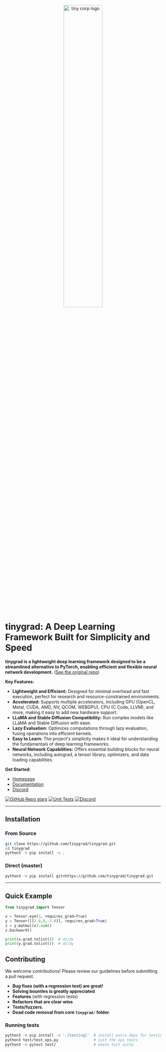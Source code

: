 <div align="center">

<picture>
  <source media="(prefers-color-scheme: light)" srcset="/docs/logo_tiny_light.svg">
  <img alt="tiny corp logo" src="/docs/logo_tiny_dark.svg" width="50%" height="50%">
</picture>

</div>

# tinygrad: A Deep Learning Framework Built for Simplicity and Speed

**tinygrad is a lightweight deep learning framework designed to be a streamlined alternative to PyTorch, enabling efficient and flexible neural network development.** ([See the original repo](https://github.com/tinygrad/tinygrad))

**Key Features:**

*   **Lightweight and Efficient:** Designed for minimal overhead and fast execution, perfect for research and resource-constrained environments.
*   **Accelerated:** Supports multiple accelerators, including GPU (OpenCL, Metal, CUDA, AMD, NV, QCOM, WEBGPU), CPU (C Code, LLVM), and more, making it easy to add new hardware support.
*   **LLaMA and Stable Diffusion Compatibility:** Run complex models like LLaMA and Stable Diffusion with ease.
*   **Lazy Evaluation:** Optimizes computations through lazy evaluation, fusing operations into efficient kernels.
*   **Easy to Learn:** The project's simplicity makes it ideal for understanding the fundamentals of deep learning frameworks.
*   **Neural Network Capabilities:** Offers essential building blocks for neural networks, including autograd, a tensor library, optimizers, and data loading capabilities.

**Get Started:**

*   [Homepage](https://github.com/tinygrad/tinygrad)
*   [Documentation](https://docs.tinygrad.org/)
*   [Discord](https://discord.gg/ZjZadyC7PK)

[![GitHub Repo stars](https://img.shields.io/github/stars/tinygrad/tinygrad)](https://github.com/tinygrad/tinygrad/stargazers)
[![Unit Tests](https://github.com/tinygrad/tinygrad/actions/workflows/test.yml/badge.svg)](https://github.com/tinygrad/tinygrad/actions/workflows/test.yml)
[![Discord](https://img.shields.io/discord/1068976834382925865)](https://discord.gg/ZjZadyC7PK)

---

## Installation

### From Source
```bash
git clone https://github.com/tinygrad/tinygrad.git
cd tinygrad
python3 -m pip install -e .
```

### Direct (master)
```bash
python3 -m pip install git+https://github.com/tinygrad/tinygrad.git
```

---

## Quick Example

```python
from tinygrad import Tensor

x = Tensor.eye(3, requires_grad=True)
y = Tensor([[2.0,0,-2.0]], requires_grad=True)
z = y.matmul(x).sum()
z.backward()

print(x.grad.tolist())  # dz/dx
print(y.grad.tolist())  # dz/dy
```

## Contributing

We welcome contributions!  Please review our guidelines before submitting a pull request.

*   **Bug fixes (with a regression test) are great!**
*   **Solving bounties is greatly appreciated**
*   **Features** (with regression tests)
*   **Refactors that are clear wins**
*   **Tests/fuzzers.**
*   **Dead code removal from core `tinygrad/` folder.**

### Running tests
```bash
python3 -m pip install -e '.[testing]'  # install extra deps for testing
python3 test/test_ops.py                # just the ops tests
python3 -m pytest test/                 # whole test suite
```
```